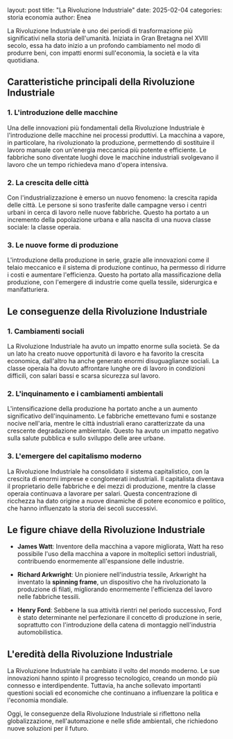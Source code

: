 layout: post
title: "La Rivoluzione Industriale"
date: 2025-02-04
categories: storia economia
author: Enea

La Rivoluzione Industriale è uno dei periodi di trasformazione più significativi nella storia dell'umanità. Iniziata in Gran Bretagna nel XVIII secolo, essa ha dato inizio a un profondo cambiamento nel modo di produrre beni, con impatti enormi sull'economia, la società e la vita quotidiana.

## Caratteristiche principali della Rivoluzione Industriale

### 1. **L'introduzione delle macchine**
Una delle innovazioni più fondamentali della Rivoluzione Industriale è l'introduzione delle macchine nei processi produttivi. La macchina a vapore, in particolare, ha rivoluzionato la produzione, permettendo di sostituire il lavoro manuale con un'energia meccanica più potente e efficiente. Le fabbriche sono diventate luoghi dove le macchine industriali svolgevano il lavoro che un tempo richiedeva mano d'opera intensiva.

### 2. **La crescita delle città**
Con l'industrializzazione è emerso un nuovo fenomeno: la crescita rapida delle città. Le persone si sono trasferite dalle campagne verso i centri urbani in cerca di lavoro nelle nuove fabbriche. Questo ha portato a un incremento della popolazione urbana e alla nascita di una nuova classe sociale: la classe operaia.

### 3. **Le nuove forme di produzione**
L'introduzione della produzione in serie, grazie alle innovazioni come il telaio meccanico e il sistema di produzione continuo, ha permesso di ridurre i costi e aumentare l'efficienza. Questo ha portato alla massificazione della produzione, con l'emergere di industrie come quella tessile, siderurgica e manifatturiera.

## Le conseguenze della Rivoluzione Industriale

### 1. **Cambiamenti sociali**
La Rivoluzione Industriale ha avuto un impatto enorme sulla società. Se da un lato ha creato nuove opportunità di lavoro e ha favorito la crescita economica, dall'altro ha anche generato enormi disuguaglianze sociali. La classe operaia ha dovuto affrontare lunghe ore di lavoro in condizioni difficili, con salari bassi e scarsa sicurezza sul lavoro.

### 2. **L'inquinamento e i cambiamenti ambientali**
L'intensificazione della produzione ha portato anche a un aumento significativo dell'inquinamento. Le fabbriche emettevano fumi e sostanze nocive nell'aria, mentre le città industriali erano caratterizzate da una crescente degradazione ambientale. Questo ha avuto un impatto negativo sulla salute pubblica e sullo sviluppo delle aree urbane.

### 3. **L'emergere del capitalismo moderno**
La Rivoluzione Industriale ha consolidato il sistema capitalistico, con la crescita di enormi imprese e conglomerati industriali. Il capitalista diventava il proprietario delle fabbriche e dei mezzi di produzione, mentre la classe operaia continuava a lavorare per salari. Questa concentrazione di ricchezza ha dato origine a nuove dinamiche di potere economico e politico, che hanno influenzato la storia dei secoli successivi.

## Le figure chiave della Rivoluzione Industriale

- **James Watt**: Inventore della macchina a vapore migliorata, Watt ha reso possibile l'uso della macchina a vapore in molteplici settori industriali, contribuendo enormemente all'espansione delle industrie.
  
- **Richard Arkwright**: Un pioniere nell'industria tessile, Arkwright ha inventato la **spinning frame**, un dispositivo che ha rivoluzionato la produzione di filati, migliorando enormemente l'efficienza del lavoro nelle fabbriche tessili.

- **Henry Ford**: Sebbene la sua attività rientri nel periodo successivo, Ford è stato determinante nel perfezionare il concetto di produzione in serie, soprattutto con l'introduzione della catena di montaggio nell'industria automobilistica.

## L'eredità della Rivoluzione Industriale

La Rivoluzione Industriale ha cambiato il volto del mondo moderno. Le sue innovazioni hanno spinto il progresso tecnologico, creando un mondo più connesso e interdipendente. Tuttavia, ha anche sollevato importanti questioni sociali ed economiche che continuano a influenzare la politica e l'economia mondiale.

Oggi, le conseguenze della Rivoluzione Industriale si riflettono nella globalizzazione, nell'automazione e nelle sfide ambientali, che richiedono nuove soluzioni per il futuro.

